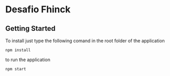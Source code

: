 # Desafio Fhinck


## Getting Started

To install just type the following comand in the root folder of the application 

```
npm install
```

to run the application
```
npm start
```
